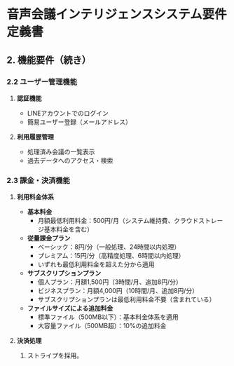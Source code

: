 # 音声会議インテリジェンスシステム要件定義書

## 2. 機能要件（続き）
### 2.2 ユーザー管理機能
1. **認証機能**
   * LINEアカウントでのログイン
   * 簡易ユーザー登録（メールアドレス）

2. **利用履歴管理**
   * 処理済み会議の一覧表示
   * 過去データへのアクセス・検索

### 2.3 課金・決済機能
1. **利用料金体系**
   * **基本料金**
     * 月額最低利用料金：500円/月（システム維持費、クラウドストレージ基本料金を含む）
   * **従量課金プラン**
     * ベーシック：8円/分（一般処理、24時間以内処理）
     * プレミアム：15円/分（高精度処理、6時間以内処理）
     * いずれも最低利用料金を超えた分から適用
   * **サブスクリプションプラン**
     * 個人プラン：月額1,500円（3時間/月、追加8円/分）
     * ビジネスプラン：月額4,000円（10時間/月、追加8円/分）
     * サブスクリプションプランは最低利用料金不要（含まれている）
   * **ファイルサイズによる追加料金**
     * 標準ファイル（500MB以下）：基本料金体系を適用
     * 大容量ファイル（500MB超）：10%の追加料金

1. **決済処理**
	1. ストライプを採用。